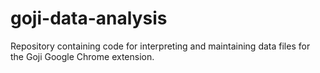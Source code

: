 # goji-data-analysis
Repository containing code for interpreting and maintaining data files for the Goji Google Chrome extension.
